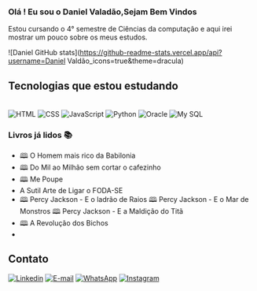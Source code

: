 
### Olá ! Eu sou o Daniel Valadão,Sejam Bem Vindos

<div text-align="justify">
    <p> 
   Estou cursando o 4° semestre de Ciências da computação e aqui irei mostrar um pouco sobre os meus estudos.
    </p>
</div>

![Daniel GitHub stats](https://github-readme-stats.vercel.app/api?username=Daniel Valdão_icons=true&theme=dracula)

## Tecnologias que estou estudando

<div style="display: inline block"><br/>
<img align="center" alt="HTML"src="https://img.shields.io/badge/HTML5-E34F26?  style=for-the-badge&logo=html5&logoColor=white">
<img align="center" alt="CSS"src="https://img.shields.io/badge/CSS3-1572B6?   style=for-the-badge&logo=css3&logoColor=white">
<img align="center"                             alt="JavaScript"src="https://img.shields.io/badge/JavaScript-F7DF1E?style=for-the-badge&logo=javascript&logoColor=black">
<img align="center" alt="Python"src="https://img.shields.io/badge/Python-14354C?style=for-the-badge&logo=python&logoColor=white">
<img align="center" alt="Oracle"src="https://img.shields.io/badge/Oracle-F80000?style=for-the-badge&logo=Oracle&logoColor=white">
<img align="center" alt="My SQL"src="https://img.shields.io/badge/MySQL-005C84?style=for-the-badge&logo=mysql&logoColor=white">
</div>




### Livros já lidos 📚
<div style="display: inline block" text-align:center;>
    <ul>
        <li>🕮 O Homem mais rico da Babilonia</li>
        <li>🕮 Do Mil ao Milhão sem cortar o cafezinho
        </li>
        <li>🕮 Me Poupe
        </li>
        <li> A Sutil Arte de Ligar o FODA-SE
        </li>
        <li>🕮 Percy Jackson - E o ladrão de Raios
        🕮 Percy Jackson - E o Mar de Monstros  
        🕮 Percy Jackson - E a Maldição do Titã
        </li>
        <li>🕮 A Revolução dos Bichos
        <li> 
    </ul>
</div>

## Contato 

[![Linkedin](https://img.shields.io/badge/LinkedIn-0077B5?style=for-the-badge&logo=linkedin&logoColor=white)](https://www.linkedin.com/in/daniel-valad%C3%A3o-168047146/)
[![E-mail](https://img.shields.io/badge/Gmail-D14836?style=for-the-badge&logo=gmail&logoColor=white)](danielfmz33@gmail.com)
[![WhatsApp](https://img.shields.io/badge/WhatsApp-25D366?style=for-the-badge&logo=whatsapp&logoColor=white)](https://wa.me/message/ACHGB2UE25H5E1)
[![Instagram](https://img.shields.io/badge/Instagram-E4405F?style=for-the-badge&logo=instagram&logoColor=white)](https://instagram.com/dann_valadao?igshid=MjEwN2IyYWYwYw==)
